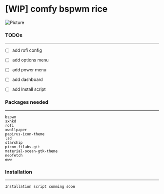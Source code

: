 

# [WIP] comfy bspwm rice


![Picture](https://github.com/PixelLotus/comfy-bspwm/blob/main/src/Rice.png)

###  TODOs
***
- [ ] add rofi config
- [ ] add options menu 
- [ ] add power menu 
- [ ] add dashboard 
- [ ] add Install script


### Packages needed
*** 
```  
bspwm 
sxhkd 
rofi 
xwallpaper
papirus-icon-theme
lsd 
starship
picom-ftlabs-git
material-ocean-gtk-theme
neofetch 
eww
```


### Installation 
***
``` 
Installation script comming soon
```
